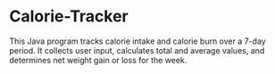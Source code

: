 # Calorie-Tracker
This Java program tracks calorie intake and calorie burn over a 7-day period. It collects user input, calculates total and average values, and determines net weight gain or loss for the week.
